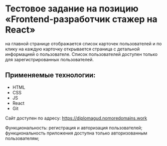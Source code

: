 # Тестовое задание на позицию «Frontend-разработчик стажер на React»
на главной странице отображается список карточек пользователей и по клику на каждую карточку открывается страница с детальной информацией о пользователе. Список пользователей доступен только для зарегистрированных пользователей.
## Применяемые технологии:
* HTML
* CSS
* JS
* React
* Git

Сайт доступен по адресу:
https://diplomagud.nomoredomains.work

Функциональность:
регистрация и авторизация пользователей;
функциональность приложения доступна только авторизованным пользователям;
